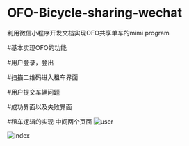 # OFO-Bicycle-sharing-wechat
利用微信小程序开发文档实现OFO共享单车的mimi program  

#基本实现OFO的功能  

#用户登录，登出  

#扫描二维码进入租车界面

#用户提交车辆问题

#成功界面以及失败界面

#租车逻辑的实现
中间两个页面
![user](http://oonflt2ea.bkt.clouddn.com/user.png)

![index](http://oonflt2ea.bkt.clouddn.com/index.png)
